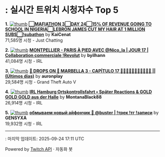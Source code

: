 # : 실시간 트위치 시청자수 Top 5

**1.** [![thumb](https://static-cdn.jtvnw.net/previews-ttv/live_user_kaicenat-320x180.jpg)](https://twitch.tv/KaiCenat)
**[⬜MAFIATHON 3⬜DAY 24⬜15% OF REVENUE GOING TO SCHOOL IN NIGERIA⬜LEBRON JAMES CUT MY HAIR AT 1 MILLION SUBS⬜!subathon](https://twitch.tv/KaiCenat)** by **KaiCenat**<br>71,585명 시청  - Just Chatting

**2.** [![thumb](https://static-cdn.jtvnw.net/previews-ttv/live_user_byilhann-320x180.jpg)](https://twitch.tv/byilhann)
**[MONTPELLIER - PARIS À PIED AVEC @Nico_la | JOUR 17 | Collaboration commerciale !Revolut](https://twitch.tv/byilhann)** by **byilhann**<br>41,084명 시청  - IRL

**3.** [![thumb](https://static-cdn.jtvnw.net/previews-ttv/live_user_auronplay-320x180.jpg)](https://twitch.tv/auronplay)
**[🚨 DROPS ON 🚨 MARBELLA 3 - CAPÍTULO 17 🧜🤡👊💥🔫😎🇮🇹🚬🫵🤣 || (Últimos días)](https://twitch.tv/auronplay)** by **auronplay**<br>29,584명 시청  - Grand Theft Auto V

**4.** [![thumb](https://static-cdn.jtvnw.net/previews-ttv/live_user_montanablack88-320x180.jpg)](https://twitch.tv/MontanaBlack88)
**[IRL Hamburg Ortskontrollsfahrt • Später Reactions & GOLD GOLD GOLD aus der Halle](https://twitch.tv/MontanaBlack88)** by **MontanaBlack88**<br>26,914명 시청  - IRL

**5.** [![thumb](https://static-cdn.jtvnw.net/previews-ttv/live_user_gensyxa-320x180.jpg)](https://twitch.tv/GENSYXA)
**[обмываем новый айфончик 🥰 @buster | !трек !тг !записи](https://twitch.tv/GENSYXA)** by **GENSYXA**<br>19,932명 시청  - IRL


---
: 마지막 업데이트: 2025-09-24 17:11 UTC

Powered by [Twitch API](https://dev.twitch.tv/docs/api/reference) · 자동화 봇